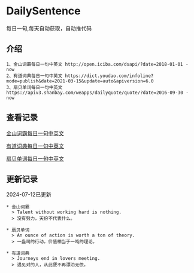 # DailySentence

每日一句,每天自动获取，自动推代码

## 介绍

```
1、金山词霸每日一句中英文 http://open.iciba.com/dsapi/?date=2018-01-01 - now
2、有道词典每日一句中英文 https://dict.youdao.com/infoline?mode=publish&date=2021-03-15&update=auto&apiversion=6.0
3、扇贝单词每日一句中英文 https://apiv3.shanbay.com/weapps/dailyquote/quote/?date=2016-09-30 - now
```

## 查看记录

[金山词霸每日一句中英文](./data/iciba/)

[有道词典每日一句中英文](./data/youdao/)

[扇贝单词每日一句中英文](./data/shanbay/)

## 更新记录
2024-07-12已更新 
```
* 金山词霸
  > Talent without working hard is nothing.
  > 没有努力，天份不代表什么。

* 扇贝单词
  > An ounce of action is worth a ton of theory.
  > 一盎司的行动，价值相当于一吨的理论。

* 有道词典
  > Journeys end in lovers meeting.
  > 遇见对的人，从此便不再漂泊无依。

```
